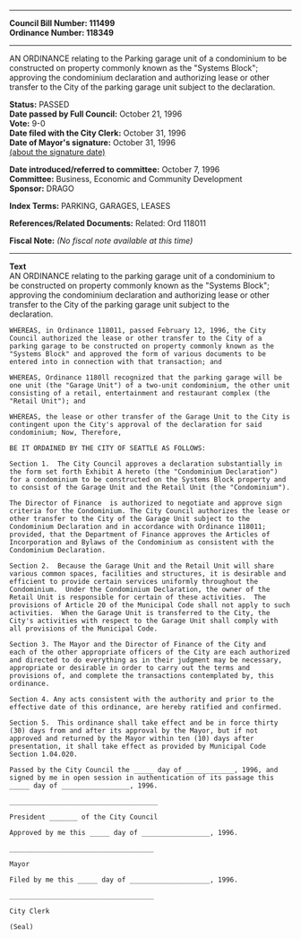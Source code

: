 * * * * *  
  
**Council Bill Number: [](#h0)[](#h2)111499**   
**Ordinance Number: 118349**  
  
* * * * *  
  
AN ORDINANCE relating to the Parking garage unit of a condominium to be constructed on property commonly known as the "Systems Block"; approving the condominium declaration and authorizing lease or other transfer to the City of the parking garage unit subject to the declaration.  
  
**Status:** PASSED   
**Date passed by Full Council:** October 21, 1996   
**Vote:** 9-0   
**Date filed with the City Clerk:** October 31, 1996   
**Date of Mayor's signature:** October 31, 1996   
[(about the signature date)](/~public/approvaldate.htm)   
  
  
**Date introduced/referred to committee:** October 7, 1996   
**Committee:** Business, Economic and Community Development   
**Sponsor:** DRAGO   
  
**Index Terms:** PARKING, GARAGES, LEASES  
  
**References/Related Documents:** Related: Ord 118011  
  
**Fiscal Note:** *(No fiscal note available at this time)*  
  
* * * * *  
  
**Text**  
    AN ORDINANCE relating to the parking garage unit of a condominium to  
    be constructed on property commonly known as the "Systems Block";  
    approving the condominium declaration and authorizing lease or other  
    transfer to the City of the parking garage unit subject to the  
    declaration.  
  
    WHEREAS, in Ordinance 118011, passed February 12, 1996, the City  
    Council authorized the lease or other transfer to the City of a  
    parking garage to be constructed on property commonly known as the  
    "Systems Block" and approved the form of various documents to be  
    entered into in connection with that transaction; and  
  
    WHEREAS, Ordinance 1180ll recognized that the parking garage will be  
    one unit (the "Garage Unit") of a two-unit condominium, the other unit  
    consisting of a retail, entertainment and restaurant complex (the  
    "Retail Unit"); and  
  
    WHEREAS, the lease or other transfer of the Garage Unit to the City is  
    contingent upon the City's approval of the declaration for said  
    condominium; Now, Therefore,  
  
    BE IT ORDAINED BY THE CITY OF SEATTLE AS FOLLOWS:  
  
    Section 1.  The City Council approves a declaration substantially in  
    the form set forth Exhibit A hereto (the "Condominium Declaration")  
    for a condominium to be constructed on the Systems Block property and  
    to consist of the Garage Unit and the Retail Unit (the "Condominium").  
  
    The Director of Finance  is authorized to negotiate and approve sign  
    criteria for the Condominium. The City Council authorizes the lease or  
    other transfer to the City of the Garage Unit subject to the  
    Condominium Declaration and in accordance with Ordinance 118011;  
    provided, that the Department of Finance approves the Articles of  
    Incorporation and Bylaws of the Condominium as consistent with the  
    Condominium Declaration.  
  
    Section 2.  Because the Garage Unit and the Retail Unit will share  
    various common spaces, facilities and structures, it is desirable and  
    efficient to provide certain services uniformly throughout the  
    Condominium.  Under the Condominium Declaration, the owner of the  
    Retail Unit is responsible for certain of these activities.  The  
    provisions of Article 20 of the Municipal Code shall not apply to such  
    activities.  When the Garage Unit is transferred to the City, the  
    City's activities with respect to the Garage Unit shall comply with  
    all provisions of the Municipal Code.  
  
    Section 3. The Mayor and the Director of Finance of the City and  
    each of the other appropriate officers of the City are each authorized  
    and directed to do everything as in their judgment may be necessary,  
    appropriate or desirable in order to carry out the terms and  
    provisions of, and complete the transactions contemplated by, this  
    ordinance.  
  
    Section 4. Any acts consistent with the authority and prior to the  
    effective date of this ordinance, are hereby ratified and confirmed.  
  
    Section 5.  This ordinance shall take effect and be in force thirty  
    (30) days from and after its approval by the Mayor, but if not  
    approved and returned by the Mayor within ten (10) days after  
    presentation, it shall take effect as provided by Municipal Code  
    Section 1.04.020.  
  
    Passed by the City Council the _____ day of ____________, 1996, and  
    signed by me in open session in authentication of its passage this  
    _____ day of _________________, 1996.  
  
    _____________________________________  
  
    President _______ of the City Council  
  
    Approved by me this _____ day of _________________, 1996.  
  
    ____________________________________  
  
    Mayor  
  
    Filed by me this _____ day of ____________________, 1996.  
  
    ____________________________________  
  
    City Clerk  
  
    (Seal)  
